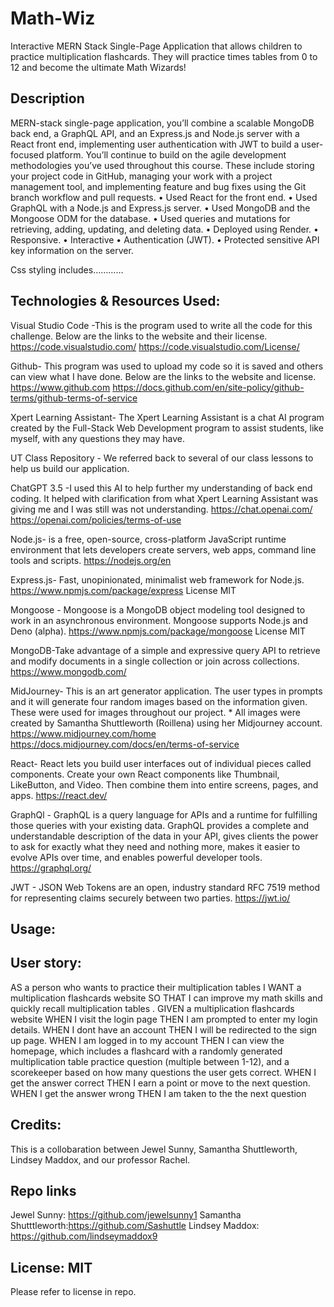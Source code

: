 # Math-Wiz 
Interactive MERN Stack Single-Page Application that allows children to practice multiplication flashcards.  They will practice times tables from 0 to 12 and become the ultimate Math Wizards!

## Description

MERN-stack single-page application, you’ll combine a scalable MongoDB back end, a GraphQL API, and an Express.js and Node.js server with a React front end, implementing user authentication with JWT to build a user-focused platform. You’ll continue to build on the agile development methodologies you’ve used throughout this course. These include storing your project code in GitHub, managing your work with a project management tool, and implementing feature and bug fixes using the Git branch workflow and pull requests.
•	Used React for the front end.
•	Used GraphQL with a Node.js and Express.js server.
•	Used MongoDB and the Mongoose ODM for the database.
•	Used queries and mutations for retrieving, adding, updating, and deleting data.
•	Deployed using Render.
•	Responsive.
•	Interactive
•	Authentication (JWT).
•	Protected sensitive API key information on the server.

Css styling includes…………


## Technologies & Resources Used: 

Visual Studio Code -This is the program used to write all the code for this challenge. Below are the links to the website and their license. https://code.visualstudio.com/ https://code.visualstudio.com/License/

Github- This program was used to upload my code so it is saved and others can view what I have done. Below are the links to the website and license. https://www.github.com https://docs.github.com/en/site-policy/github-terms/github-terms-of-service

Xpert Learning Assistant- The Xpert Learning Assistant is a chat AI program created by the Full-Stack Web Development program to assist students, like myself, with any questions they may have.

UT Class Repository - We referred back to several of our class lessons to help us build our application.  

ChatGPT 3.5 -I used this AI to help further my understanding of back end coding. It helped with clarification from what Xpert Learning Assistant was giving me and I was still was not understanding. https://chat.openai.com/ https://openai.com/policies/terms-of-use

Node.js- is a free, open-source, cross-platform JavaScript runtime environment that lets developers create servers, web apps, command line tools and scripts. https://nodejs.org/en

Express.js- Fast, unopinionated, minimalist web framework for Node.js. https://www.npmjs.com/package/express License MIT

Mongoose - Mongoose is a MongoDB object modeling tool designed to work in an asynchronous environment. Mongoose supports Node.js and Deno (alpha). https://www.npmjs.com/package/mongoose License MIT

MongoDB-Take advantage of a simple and expressive query API to retrieve and modify documents in a single collection or join across collections. https://www.mongodb.com/

MidJourney- This is an art generator application.  The user types in prompts and it will generate four random images based on the information given.  These were used for images throughout our project. * All images were created by Samantha Shuttleworth (Roillena) using her Midjourney account.  https://www.midjourney.com/home https://docs.midjourney.com/docs/en/terms-of-service

React- React lets you build user interfaces out of individual pieces called components. Create your own React components like Thumbnail, LikeButton, and Video. Then combine them into entire screens, pages, and apps. https://react.dev/

GraphQl - GraphQL is a query language for APIs and a runtime for fulfilling those queries with your existing data. GraphQL provides a complete and understandable description of the data in your API, gives clients the power to ask for exactly what they need and nothing more, makes it easier to evolve APIs over time, and enables powerful developer tools. https://graphql.org/

JWT - JSON Web Tokens are an open, industry standard RFC 7519 method for representing claims securely between two parties. https://jwt.io/

## Usage:

## User story:
AS a person who wants to practice their multiplication tables
I WANT a multiplication flashcards website
SO THAT I can improve my math skills and quickly recall multiplication tables .
GIVEN a multiplication flashcards website
WHEN I visit the login page
THEN I am prompted to enter my login details.
WHEN I dont have an account
THEN I will be redirected to the sign up page.
WHEN I am logged in to my account
THEN I can view the homepage, which includes a flashcard with a randomly generated multiplication table practice question (multiple between 1-12), and a scorekeeper based on how many questions the user gets correct.
WHEN I get the answer correct
THEN I earn a point or move to the next question.
WHEN I get the answer wrong
THEN I am taken to the the next question

## Credits: 
This is a collobaration between Jewel Sunny, Samantha Shuttleworth, Lindsey Maddox, and our professor Rachel.

## Repo links
Jewel Sunny: https://github.com/jewelsunny1
Samantha Shutttleworth:https://github.com/Sashuttle
Lindsey Maddox: https://github.com/lindseymaddox9
 
## License: MIT
Please refer to license in repo.


